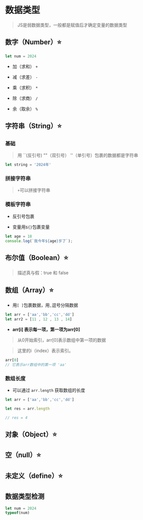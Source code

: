 
# 数据类型

> JS是弱数据类型，一般都是赋值后才确定变量的数据类型  

## 数字（Number）:star:  

```javascript
let num = 2024
```

- 加（求和） `+`

- 减（求差） `-`

- 乘（求积） `*`

- 除（求商） `/`

- 余（取余） `%`


## 字符串（String）:star: 

### 基础

> 用 ``(反引号) ""（双引号） ''（单引号）包裹的数据都是字符串

```javascript
let string = '2024年'
```

### 拼接字符串

> `+`可以拼接字符串

### 模板字符串

- 反引号包裹

- 变量用`${}`包裹变量

```javascript
let age = 18
console.log(`我今年${age}岁了`);
```


## 布尔值（Boolean）:star:  

> 描述真与假：true 和 false


## 数组（Array）:star:  

- 用`[ ]`包裹数据，用`,`逗号分隔数据

```javascript
let arr = ['aa','bb','cc','dd']
let arr2 = [11 , 12 , 13 , 14]
```
- **arr[i] 表示每一项，第一项为arr[0]**

> 从0开始索引，arr[0]表示数组中第一项的数据

> 这里的i（index）表示索引。

```javascript
arr[0]
// 它表示arr数组中的第一项 'aa'

```
### 数组长度

- 可以通过 `arr.length` 获取数组的长度

```javascript
let arr = ['aa','bb','cc','dd']

let res = arr.length

// res = 4  
```


## 对象（Object）:star:  

## 空（null）:star:

## 未定义（define）:star:

## 数据类型检测

```javascript
let num = 2024
typeof(num)
```